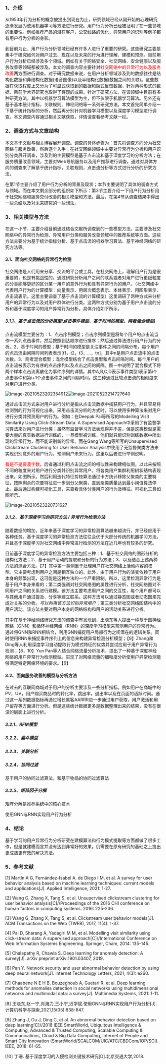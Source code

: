### 1、介绍

​	从1953年行为分析的概念被提出到现在为止，研究领域已经从刚开始的心理研究逐渐发展为使用机器学习等方法进行研究。用户行为分析已经被证明了在一些领域的重要性。例如推荐产品的潜在客户，公交线路的优化，异常用户的识别等例子都有用户行为分析的身影。

​	到目前为止，用户行为分析领域已经有许多人进行了重要的研究。这些研究主要是集中于研究如何对用户过去、现在以及未来的行为进行理解、建模和预测。目前用户行为分析已经涉及多个领域。例如有关于网络安全、社交网络、安全健康以及服务改善等领域都被涉及。本文的调查内容主要针对<font color="red">社交网络中的异常行为以及服务改善</font>两方面进行调查。对于研究数据来说，在用户分析领域涉及到的数据往往是结构化数据和非结构化数据(语音图像)以及半结构化数据(数据之间的关联)。这些数据在获取程度上又分为了可显式获取到的数据和隐式反馈数据，针对两种形式的数据，目前学术界研究也取得了客观的成果。针对于研究方法，在该领域中目前有多种研究方法，其中以机器学习算法模型为主，但不仅限于机器学习算法。另外还有基于基本统计指标，关联规则、神经网络等一系列研究方法。本文首先简单介绍一下基于统计指标的分析，然后再分别针对机器学习模型以及深度学习模型进行调查。本文调查内容通过相关文献获取，详情请查看参考文献一栏。

### 2、调查方式与文章结构

​	本文基于文献与相关博客展开调查。调查的具体步骤为：首先将调查方向分为社交网络与服务改善，然后逐个入手；在社交网络领域中主要对异常行为分析和用户识别分类展开调查，涉及到的主要模型是基于点击流和基于深度学习的分析方法；在服务质量改善领域，主要对Web导航服务以及用户推荐进行调查。通过对具体方向的调查来了解基于统计指标，关联规则，点击流分析等方式进行分析的研究方法，

​	在第1节主要介绍了用户行为分析的背景及现状；本节主要说明了具体的调查方式与领域。而在本文剩余部分的组织如下所示：第3节主要介绍一下用户行为分析用于社交网络和服务交付改善的相关模型和方法。最后，在第4节从调查结果中得出一些总结以及对未来研究的一些想法。

### 3、相关模型与方法

​	在这一小节，主要介绍目前通过结合文献所调查到的一些模型方法。主要涉及社交网络中的异常行为检测、异常用户分类和服务改善领域中的推荐系统等方面。这些方法主要分为基于统计指标分析、基于点击流的机器学习算法、基于神经网络的研究方法等。

#### 3.1、面向社交网络的异常行为检测

​	社交网络是人们用来分享、交流的平台或工具。在社交网络上，理解用户行为是很重要的，也是有挑战性的。通过研究分析用户之间的联系或者对用户进行更细粒度的分类能够更好的区分某一用户的意外行为和具有异常行为的用户。（社交网络中代表用户行为的计算模型：向量表示、用层次概念表示、本体表示、用图形表示、点击流表示。这里主要调查了基于点击流的计算模型）这里调研了两种方式来分析用户的异常行为以及对用户群体进行分类。这两种方式分别为基于用户点击流的分析和基于深度学习的用户异常行为分析。具体介绍如下所示。

##### 3.1.1、基于点击流的分析模型(点击事件模型、基于时间的模型、两者混合模型)

​	点击流模型主要分为：1、点击序列模型；点击序列模型是将每个用户的点击流当作一系列点击事件，然后按照到达顺序进行排序；然后通过算法进行用户行为的分析。2、基于时间的模型；基于时间的模型是关注事件之间的间隔分布，每个用户的点击流由间隔时间列表表示[t1，t2，t3，...，tn]，其中n是用户点击流中的点击次数。3、两者混合模型；混合模型结合了点击类型和点击间隔时间。每个用户的点击流被表示为有序的点击序列以及点击之间的间隔。图一中说明了混合模式下将两个样本点击流离散化为事件序列的详情。其中A,B,C,D表示事件类型t表示第i个点击事件和第i+1个点击事件之间的间隔时间。这三种通过比较点击流的相似度来对用户进行分类。

![image-20210523202354912](C:\Users\wanghao\AppData\Roaming\Typora\typora-user-images\image-20210523202354912.png)![image-20210523214727640](C:\Users\wanghao\AppData\Roaming\Typora\typora-user-images\image-20210523214727640.png)

​	通过点击流方式来对用户进行分析是指从点击流数据中捕获用户行为，并且容易将检测到的行为可视化出来。采用点击流分析的方式时，可以使用多种算法来对用户进行分类并预测用户的行为。例如：在Deepak Pai等所写的Modelling Visit Similarity Using Click-Stream Data: A Supervised Approach中采用了有监督学习算法来对用户进行分类；虽然有监督学习方法表现得并不差，但是这类模型是需要大量的真实数据进行训练的，一旦模型被训练，他们就只能识别训练数据中所出现的异常行为，而不能识别新的异常。而在Gang Wang等所写的Unsupervised Clickstream Clustering for User Behavior Analysis中使用了无监督聚类方法来实现识别意外的用户行为，预测用户未来行为。这里以后者进行举例说明。

​	<font color="red">看是不是要凑字数</font>，后者通过利用点击流之间的相似性来构建相似图，以此来按照不同的粒度来对用户进行分类并识别异常用户。将各类用户集群利用树状结构表现出来。如图所示。然后利用迭代特征剪枝算法通过卡方统计移除父聚类的主要特征，按照剩余的次要特征进一步划分父聚类，直到聚类质量达到最小阈值算法停止。最后通过构建可视化工具，来查看具体分类用户的行为及特征。可视化工具如图所示。

![image-20210523220731627](C:\Users\wanghao\AppData\Roaming\Typora\typora-user-images\image-20210523220731627.png)

##### 3.1.2、基于深度学习的研究方法 / 异常行为检测方法

​	随着数据的增加，近年来基于深度学习的异常检测算法越来越流行，并已经应用于各种任务。基于深度学习的异常检测方法往往会优于大部分传统的机器学习方法。并且基于深度学习对社交网络中异常进行检测的方法在近几年也有较多的研究。

​	目前基于深度学习的异常检测方法主要包括三种：1、基于社交网络的图形分析的结构化方法；2、基于用户活动的提取和分析的行为方法；3、以及结合上述两种方法的混合方法。【7】其中第一类侧重于处理用户在社交网络上活动内容的模型。它主要考虑到用户之间是相互独立的。此外，由于用户行为的演变依赖于用户本身的频繁出现，这可能是这种方法的一个严重限制。所以，这里检测异常行为是基于用户本身来看的；第二类强调对社交网络图的属性进行分析，社交网络图对不同用户之间的关系进行建模。该方法主要考虑用户之间的交互性，每个用户都可以与其他用户通过提及、分享等建立联系。这种方法可以通过静态图或者动态图来完成对关系的分析。*可以利用该方法识别异常用户*；第三类分析社交网络图结构中的用户活动。该方法主要对用户本身的网络结构和用户的活动关系进行分析。

​	其中在基于神经网络研究方法的调查中有发现到，王晓东等人提出一种基于图神经网络（GNN）和循环神经网络（RNN）的深度学习模型来预测用户的异常行为。通过将GNN和RNN相结合，利用GNN捕捉用户局部行为之间潜在的逻辑关系，同时使用RNN来捕捉事件序列上的信息来构建异常检测分析模型；【9】Zhang和Ding等人利用深度学习自动提取行为模式特征的优势并尝试应用于用户异常行为检测；【8，10】Yun Pan等人结合网络流量分析技术，提出了一种基于深度神经网络的用户异常行为检测模型。实现了对网络流量的细粒度分析使用户异常检测能够满足特定网络环境的要求。【6】

#### 3.2、面向服务改善的模型与分析方法

​	在过去的互联网商城对于用户的分析主要涉及一些分析指标。例如用户在商城中的PV，UV，用户购买商品时的转化率，跳出率，退出率以及在页面的活跃时间。通过这一系列数据指标再通过增长黑客AARRR进一步通过用户获取，用户激活和用户留存等方面进行分析。但是这些统计数据更多是数据整理出来的结果，没有在很深的层面上进行分析。

##### 3.2.1、RFM模型



##### 3.2.2、漏斗模型



##### 3.2.3、关联分析



##### 3.2.4、协同过滤

基于用户的协同过滤算法，和基于物品的协同过滤算法

##### 3.2.5、矩阵因子分解

矩阵分解是推荐系统中的核心技术



使用GNN与RNN实现用户行为分析

### 4、结论

​	基于学习的用户异常行为分析研究在建模算法和行为模式提取等方面都做了很多工作，但是就建模而言并没有达到非常好的效果，仍需要在原有研究的基础之上提出更成熟更有效的解决方法。

### 5、参考文献

[1] Martín A G, Fernández-Isabel A, de Diego I M, et al. A survey for user behavior analysis based on machine learning techniques: current models and applications[J]. Applied Intelligence, 2021: 1-27.

[2] Wang G, Zhang X, Tang S, et al. Unsupervised clickstream clustering for user behavior analysis[C]//Proceedings of the 2016 CHI conference on human factors in computing systems. 2016: 225-236.

[3] Wang G, Zhang X, Tang S, et al. Clickstream user behavior models[J]. ACM Transactions on the Web (TWEB), 2017, 11(4): 1-37.

[4] Pai D, Sharang A, Yadagiri M M, et al. Modelling visit similarity using click-stream data: A supervised approach[C]//International Conference on Web Information Systems Engineering. Springer, Cham, 2014: 135-145.

[5] Chalapathy R, Chawla S. Deep learning for anomaly detection: A survey[J]. arXiv preprint arXiv:1901.03407, 2019.

[6] Pan Y. Network security and user abnormal behavior detection by using deep neural network[J]. Internet Technology Letters, 2021, 4(3): e260.

[7] Chaabene N E H B, Bouzeghoub A, Guetari R, et al. Deep learning methods for anomalies detection in social networks using multidimensional networks and multimodal data: a survey[J]. Multimedia Systems, 2021: 1-11.

[8] 王晓东,赵一宁,肖海力,王小宁,迟学斌.使用GNN与RNN实现用户行为分析[J].计算机科学与探索,2021,15(05):838-847.

[9] Zhang J, Ou J, Ding C, et al. An abnormal behavior detection based on deep learning[C]//2018 IEEE SmartWorld, Ubiquitous Intelligence & Computing, Advanced & Trusted Computing, Scalable Computing & Communications, Cloud & Big Data Computing, Internet of People and Smart City Innovation (SmartWorld/SCALCOM/UIC/ATC/CBDCom/IOP/SCI). IEEE, 2018: 61-65.

[10] 丁珊. 基于深度学习的入侵检测关键技术研究[D].北京交通大学,2018.
